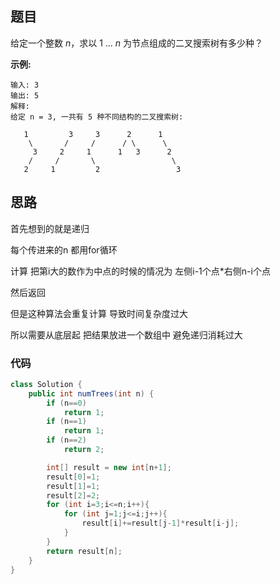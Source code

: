 ## 题目

给定一个整数 *n*，求以 1 ... *n* 为节点组成的二叉搜索树有多少种？

**示例:**

```
输入: 3
输出: 5
解释:
给定 n = 3, 一共有 5 种不同结构的二叉搜索树:

   1         3     3      2      1
    \       /     /      / \      \
     3     2     1      1   3      2
    /     /       \                 \
   2     1         2                 3
```

## 思路

首先想到的就是递归

每个传进来的n 都用for循环 

计算 把第i大的数作为中点的时候的情况为 左侧i-1个点*右侧n-i个点

然后返回

但是这种算法会重复计算 导致时间复杂度过大

所以需要从底层起 把结果放进一个数组中 避免递归消耗过大

### 代码

```java
class Solution {
    public int numTrees(int n) {
        if (n==0)
            return 1;
        if (n==1)
            return 1;
        if (n==2)
            return 2;

        int[] result = new int[n+1];
        result[0]=1;
        result[1]=1;
        result[2]=2;
        for (int i=3;i<=n;i++){
            for (int j=1;j<=i;j++){
                result[i]+=result[j-1]*result[i-j];
            }
        }
        return result[n];
    }
}
```

